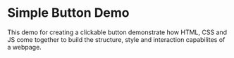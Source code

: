 # Simple Button Demo

This demo for creating a clickable button demonstrate how HTML, CSS and JS come together to build the structure, style and interaction capabilites of a webpage.
